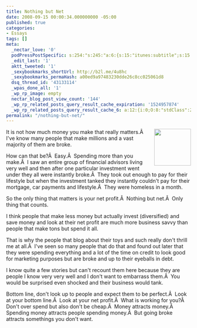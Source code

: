 ```yaml
---
title: Nothing but Net
date: 2008-09-15 00:00:34.000000000 -05:00
published: true
categories:
- Essays
tags: []
meta:
  _nectar_love: '0'
  podPressPostSpecific: s:254:"s:245:"a:6:{s:15:"itunes:subtitle";s:15:"##PostExcerpt##";s:14:"itunes:summary";s:15:"##PostExcerpt##";s:15:"itunes:keywords";s:17:"##WordPressCats##";s:13:"itunes:author";s:10:"##Global##";s:15:"itunes:explicit";s:2:"No";s:12:"itunes:block";s:2:"No";}";";
  _edit_last: '1'
  aktt_tweeted: '1'
  _sexybookmarks_shortUrl: http://b2l.me/4u8hc
  _sexybookmarks_permaHash: a00ed9a97483230dde26c8cc025061d8
  dsq_thread_id: '43133114'
  _wpas_done_all: '1'
  _wp_rp_image: empty
  nectar_blog_post_view_count: '144'
  _wp_rp_related_posts_query_result_cache_expiration: '1524957874'
  _wp_rp_related_posts_query_result_cache_6: a:12:{i:0;O:8:"stdClass":2:{s:7:"post_id";s:2:"49";s:5:"score";s:17:"44.43606115556624";}i:1;O:8:"stdClass":2:{s:7:"post_id";s:3:"590";s:5:"score";s:17:"40.12638203726049";}i:2;O:8:"stdClass":2:{s:7:"post_id";s:3:"301";s:5:"score";s:17:"39.90098469644297";}i:3;O:8:"stdClass":2:{s:7:"post_id";s:3:"290";s:5:"score";s:17:"37.28016536875293";}i:4;O:8:"stdClass":2:{s:7:"post_id";s:3:"311";s:5:"score";s:17:"36.73515081977332";}i:5;O:8:"stdClass":2:{s:7:"post_id";s:4:"1263";s:5:"score";s:18:"35.462654475753936";}i:6;O:8:"stdClass":2:{s:7:"post_id";s:4:"1483";s:5:"score";s:17:"35.35916123568479";}i:7;O:8:"stdClass":2:{s:7:"post_id";s:4:"1198";s:5:"score";s:17:"35.35916123568479";}i:8;O:8:"stdClass":2:{s:7:"post_id";s:3:"817";s:5:"score";s:17:"35.35916123568479";}i:9;O:8:"stdClass":2:{s:7:"post_id";s:3:"647";s:5:"score";s:17:"35.20118441301121";}i:10;O:8:"stdClass":2:{s:7:"post_id";s:3:"411";s:5:"score";s:17:"35.20118441301121";}i:11;O:8:"stdClass":2:{s:7:"post_id";s:4:"2099";s:5:"score";s:17:"35.10239890238279";}}
permalink: "/nothing-but-net/"
---
```

<p><img src="{{ site.baseurl }}/posts/2008/09/basketballnet.jpg" alt="" width="100" align="right" />It is not how much money you make that really matters.Â  I've know many people that make millions and a vast majority of them are broke.</p>
<p>How can that be?Â  Easy.Â  Spending more than you make.Â  I saw an entire group of financial advisors living very well and then after one particular investment went under they all were instantly broke.Â  They took out enough to pay for their lifestyle but when the investment tanked they instantly couldn't pay for their mortgage, car payments and lifestyle.Â  They were homeless in a month.</p>
<p>So the only thing that matters is your net profit.Â  Nothing but net.Â  Only thing that counts.</p>
<p>I think people that make less money but actually invest (diversified) and save money and look at their net profit are much more business savvy than people that make tons but spend it all.</p>
<p>That is why the people that blog about their toys and such really don't thrill me at all.Â  I've seen so many people that do that and found out later that they were spending everything and a lot of the time on credit to look good for marketing purposes but are broke and up to their eyeballs in debt.</p>
<p>I know quite a few stories but can't recount them here because they are people I know very very well and I don't want to embarrass them.Â  You would be surprised even shocked and their business would tank.</p>
<p>Bottom line, don't look up to people and expect them to be perfect.Â  Look at your bottom line.Â  Look at your net profit.Â  What is working for you?Â  Don't over spend but also don't be cheap.Â  Money attracts money.Â  Spending money attracts people spending money.Â  But going broke attracts somethings you don't want.</p>
